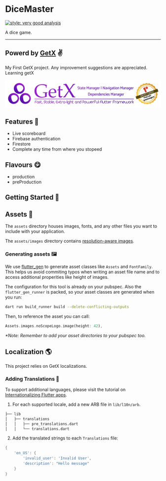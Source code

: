 # DiceMaster

[![style: very good analysis][very_good_analysis_badge]][very_good_analysis_link]

A dice game.

---

## Powerd by [GetX][getx_link] ✌️

My First GetX project. Any improvement suggestions are appreciated. Learning getX

![](https://raw.githubusercontent.com/jonataslaw/getx-community/master/get.png)


## Features 🌟

*  Live scoreboard
*  Firebase authentication
*  Firestore
*  Complete any time from where you stopeed

## Flavours 😋

* production
* preProduction


## Getting Started 🚀

## Assets 🎨

The `assets` directory houses images, fonts, and any other files you want to
include with your application.

The `assets/images` directory contains [resolution-aware images][resolution_aware_assets_link].

### Generating assets 🖼

We use [flutter_gen][flutter_gen_link] to generate asset classes like `Assets` and `FontFamily`. This helps us avoid commiting typos when writing an asset file name and to access additional properities like height of images.

The configuration for this tool is already on your pubspec. Also the `flutter_gen_runner` is packed, so your asset classes are generated when you run:

```sh
dart run build_runner build --delete-conflicting-outputs
```

Then, to reference the asset you can call:

```dart
Assets.images.noScopeLogo.image(height: 42),
```

_\*Note: Remember to add your asset directories to your pubspec too._

## Localization 🌎

This project relies on GetX localizations.


### Adding Translations 🔄

To support additional languages, please visit the tutorial on [Internationalizing Flutter apps][internationalizing_flutter_apps_link].

1. For each supported locale, add a new ARB file in `lib/l10n/arb`.

```
├── lib
│   ├── translations
│   │   ├── pre_translations.dart
│   │   └── translations.dart
```

2. Add the translated strings to each `Translations` file:


```dart
{
    'en_US': {
        'invalid_user': 'Invalid User',
        'description': "Hello message"
    }
}
```


[flutter_docs_link]: https://flutter.dev/docs
[flutter_gen_link]: https://pub.dev/packages/flutter_gen
[flutter_localizations_link]: https://api.flutter.dev/flutter/flutter_localizations/flutter_localizations-library.html
[internationalization_link]: https://flutter.dev/docs/development/accessibility-and-localization/internationalization
[internationalizing_flutter_apps_link]: https://flutter.dev/docs/development/accessibility-and-localization/internationalization
[getx_link]: https://pub.dev/packages/get
[resolution_aware_assets_link]: https://flutter.dev/docs/development/ui/assets-and-images#resolution-aware
[very_good_analysis_badge]: https://img.shields.io/badge/style-very_good_analysis-B22C89.svg
[very_good_analysis_link]: https://pub.dev/packages/very_good_analysis
[very_good_core_link]: https://github.com/VeryGoodOpenSource/very_good_cli/blob/main/doc/very_good_core.md
[very_good_ventures_link]: https://github.com/vGVentures/
